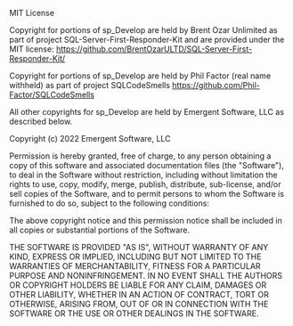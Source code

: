MIT License

Copyright for portions of sp_Develop are held by Brent Ozar Unlimited as part of project SQL-Server-First-Responder-Kit and are provided under the MIT license: https://github.com/BrentOzarULTD/SQL-Server-First-Responder-Kit/

Copyright for portions of sp_Develop are held by Phil Factor (real name withheld) as part of project SQLCodeSmells https://github.com/Phil-Factor/SQLCodeSmells

All other copyrights for sp_Develop are held by Emergent Software, LLC as described below.

Copyright (c) 2022 Emergent Software, LLC

Permission is hereby granted, free of charge, to any person obtaining a copy of this software and associated documentation files (the "Software"), to deal in the Software without restriction, including without limitation the rights to use, copy, modify, merge, publish, distribute, sub-license, and/or sell copies of the Software, and to permit persons to whom the Software is furnished to do so, subject to the following conditions:

The above copyright notice and this permission notice shall be included in all copies or substantial portions of the Software.

THE SOFTWARE IS PROVIDED "AS IS", WITHOUT WARRANTY OF ANY KIND, EXPRESS OR IMPLIED, INCLUDING BUT NOT LIMITED TO THE WARRANTIES OF MERCHANTABILITY, FITNESS FOR A PARTICULAR PURPOSE AND NONINFRINGEMENT. IN NO EVENT SHALL THE AUTHORS OR COPYRIGHT HOLDERS BE LIABLE FOR ANY CLAIM, DAMAGES OR OTHER LIABILITY, WHETHER IN AN ACTION OF CONTRACT, TORT OR OTHERWISE, ARISING FROM, OUT OF OR IN CONNECTION WITH THE SOFTWARE OR THE USE OR OTHER DEALINGS IN THE SOFTWARE.